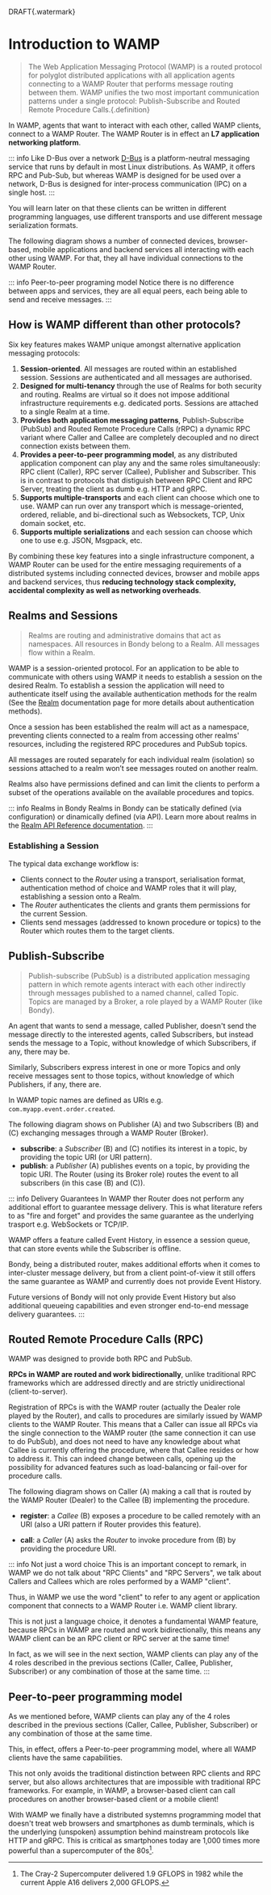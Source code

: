 DRAFT{.watermark}
# Introduction to WAMP

>The Web Application Messaging Protocol (WAMP) is a routed protocol for polyglot distributed applications with all application agents connecting to a WAMP Router that performs message routing between them. WAMP unifies the two most important communication patterns under a single protocol: Publish-Subscribe and Routed Remote Procedure Calls.{.definition}

In WAMP, agents that want to interact with each other, called WAMP clients, connect to a WAMP Router. The WAMP Router is in effect an **L7 application networking platform**.

::: info Like D-Bus over a network
[D-Bus](https://en.wikipedia.org/wiki/D-Bus) is a platform-neutral messaging service that runs by default in most Linux distributions. As WAMP, it offers RPC and Pub-Sub, but whereas WAMP is designed for be used over a network, D-Bus is designed for inter-process communication (IPC) on a single host.
:::

You will learn later on that these clients can be written in different programming languages, use different transports and use different message serialization formats.

The following diagram shows a number of connected devices, browser-based, mobile applications and backend services all interacting with each other using WAMP. For that, they all have individual connections to the WAMP Router.


<ZoomImg src="/assets/wamp_routing.png"/>

::: info Peer-to-peer programing model
Notice there is no difference between apps and services, they are all equal peers, each being able to send and receive messages.
:::


## How is WAMP different than other protocols?

Six key features makes WAMP unique amongst alternative application messaging protocols:

1. **Session-oriented**. All messages are routed within an established session. Sessions are authenticated and all messages are authorised.
2. **Designed for multi-tenancy** through the use of Realms for both security and routing. Realms are virtual so it does not impose additional infrastructure requirements e.g. dedicated ports. Sessions are attached to a single Realm at a time.
3. **Provides both application messaging patterns**, Publish-Subscribe (PubSub) and Routed Remote Procedure Calls (rRPC) a dynamic RPC variant where Caller and Callee are completely decoupled and no direct connection exists between them.
4. **Provides a peer-to-peer programming model**, as any distributed application component can play any and the same roles simultaneously: RPC client (Caller), RPC server (Callee), Publisher and Subscriber. This is in contrast to protocols that distiguish between RPC Client and RPC Server, treating the client as dumb e.g. HTTP and gRPC.
5. **Supports multiple-transports** and each client can choose which one to use. WAMP can run over any transport which is message-oriented, ordered, reliable, and bi-directional such as Websockets, TCP, Unix domain socket, etc.
6. **Supports multiple serializations** and each session can choose which one to use e.g. JSON, Msgpack, etc.

By combining these key features into a single infrastructure component, a WAMP Router can be used for the entire messaging requirements of a distributed systems including connected devices, browser and mobile apps and backend services, thus **reducing technology stack complexity, accidental complexity as well as networking overheads**.

## Realms and Sessions

> Realms are routing and administrative domains that act as namespaces. All resources in Bondy belong to a Realm. All messages flow within a Realm.

WAMP is a session-oriented protocol. For an application to be able to communicate with others using WAMP it needs to establish a session on the desired Realm. To establish a session the application will need to authenticate itself using the available authentication methods for the realm (See the [Realm](/reference/wamp_api/realm) documentation page for more details about authentication methods).

Once a session has been established the realm will act as a namespace, preventing clients connected to a realm from accessing other realms' resources, including the registered RPC procedures and PubSub topics.

<ZoomImg src="/assets/wamp_roles.png"/>

All messages are routed separately for each individual realm (isolation) so sessions attached to a realm won’t see messages routed on another realm.

Realms also have permissions defined and can limit the clients to perform a subset of the operations available on the available procedures and topics.

::: info Realms in Bondy
Realms in Bondy can be statically defined (via configuration) or dinamically defined (via API). Learn more about realms in the [Realm API Reference documentation](/reference/wamp_api/realm).
:::

### Establishing a Session

The typical data exchange workflow is:

- Clients connect to the *Router* using a transport, serialisation format, authentication method of choice and WAMP roles that it will play, establishing a session onto a Realm.
- The *Router* authenticates the clients and grants them permissions for the current Session.
- Clients send messages (addressed to known procedure or topics) to the Router which routes them to the target clients.


## Publish-Subscribe
> Publish-subscribe (PubSub) is a distributed application messaging pattern in which remote agents interact with each other indirectly through messages published to a named channel, called Topic. Topics are managed by a Broker, a role played by a WAMP Router (like Bondy).

An agent that wants to send a message, called Publisher, doesn't send the message directly to the interested agents, called Subscribers, but instead sends the message to a Topic, without knowledge of which Subscribers, if any, there may be.

Similarly, Subscribers express interest in one or more Topics and only receive messages sent to those topics, without knowledge of which Publishers, if any, there are.

In WAMP topic names are defined as URIs e.g. `com.myapp.event.order.created`.

The following diagram shows on Publisher (A) and two Subscribers (B) and (C) exchanging messages through a WAMP Router (Broker).

<ZoomImg src="/assets/pubsub.png"/>

- **subscribe**: a *Subscriber* (B) and (C) notifies its interest in a topic, by providing the topic URI (or URI pattern).
- **publish**: a *Publisher* (A) publishes events on a topic, by providing the topic URI. The Router (using its Broker role) routes the event to all subscribers (in this case (B) and (C)).

::: info Delivery Guarantees
In WAMP ther Router does not perform any additional effort to guarantee message delivery. This is what literature refers to as "fire and forget" and provides the same guarantee as the underlying trasport e.g. WebSockets or TCP/IP.

WAMP offers a feature called Event History, in essence a session queue, that can store events while the Subscriber is offline.

Bondy, being a distributed router, makes additional efforts when it comes to inter-cluster message delivery, but from a client point-of-view it still offers the same guarantee as WAMP and currently does not provide Event History.

Future versions of Bondy will not only provide Event History but also additional queueing capabilities and even stronger end-to-end message delivery guarantees.
:::

## Routed Remote Procedure Calls (RPC)
WAMP was designed to provide both RPC and PubSub.

**RPCs in WAMP are routed and work bidirectionally**, unlike traditional RPC frameworks which are addressed directly and are strictly unidirectional (client-to-server).

Registration of RPCs is with the WAMP router (actually the Dealer role played by the Router), and calls to procedures are similarly issued by WAMP clients to the WAMP Router. This means that a Caller can issue all RPCs via the single connection to the WAMP router (the same connection it can use to do PubSub), and does not need to have any knowledge about what Callee is currently offering the procedure, where that Callee resides or how to address it. This can indeed change between calls, opening up the possibility for advanced features such as load-balancing or fail-over for procedure calls.

The following diagram shows on Caller (A) making a call that is routed by the WAMP Router (Dealer) to the Callee (B) implementing the procedure.

<ZoomImg src="/assets/rpc.png"/>

- **register**: a *Callee* (B) exposes a procedure to be called remotely with an URI (also a URI pattern if Router provides this feature).

- **call**: a *Caller* (A) asks the *Router* to invoke procedure from (B) by providing the procedure URI.


::: info Not just a word choice
This is an important concept to remark, in WAMP we do not talk about "RPC Clients" and "RPC Servers", we talk about Callers and Callees which are roles performed by a WAMP "client".

Thus, in WAMP we use the word "client" to refer to any agent or application component that connects to a WAMP Router i.e. WAMP client library.

This is not just a language choice, it denotes a fundamental WAMP feature, because RPCs in WAMP are routed and work bidirectionally, this means any WAMP client can be an RPC client or RPC server at the same time!

In fact, as we will see in the next section, WAMP clients can play any of the 4 roles described in the previous sections (Caller, Callee, Publisher, Subscriber) or any combination of those at the same time.
:::

## Peer-to-peer programming model

As we mentioned before, WAMP clients can play any of the 4 roles described in the previous sections (Caller, Callee, Publisher, Subscriber) or any combination of those at the same time.

This, in effect, offers a Peer-to-peer programming model, where all WAMP clients have the same capabilities.

This not only avoids the traditional distinction between RPC clients and RPC server, but also allows architectures that are impossible with traditional RPC frameworks. For example, in WAMP, a browser-based client can call procedures on another browser-based client or a mobile client!

With WAMP we finally have a distributed systemns programming model that doesn't treat web browsers and smartphones as dumb terminals, which is the underlying (unspoken) assumption behind mainstream protocols like HTTP and gRPC. This is critical as smartphones today are 1,000 times more powerful than a supercomputer of the 80s[^1].


[^1]: The Cray-2 Supercomputer delivered 1.9 GFLOPS in 1982 while the current  Apple A16 delivers 2,000 GFLOPS.






